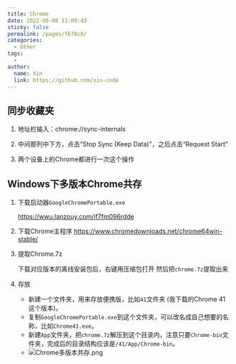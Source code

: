 ```yaml
---
title: Chrome
date: 2022-08-08 11:09:43
sticky: false
permalink: /pages/f678c8/
categories: 
  - Other
tags: 
  - 
author: 
  name: Xin
  link: https://github.com/xin-code
---
```




## 同步收藏夹

1. 地址栏输入：chrome://sync-internals

2. 中间那列中下方，点击“Stop Sync (Keep Data)”，之后点击“Request Start”

3. 两个设备上的Chrome都进行一次这个操作

   

## Windows下多版本Chrome共存

1. 下载启动器`GoogleChromePortable.exe`

   https://wwu.lanzouy.com/if7fm096rdde

2. 下载Chrome主程序
   https://www.chromedownloads.net/chrome64win-stable/

3. 提取Chrome.7z

   下载对应版本的离线安装包后，右键用压缩包打开 然后把`chrome.7z`提取出来

4. 存放

   - 新建一个文件夹，用来存放便携版，比如`41`文件夹 (我下载的Chrome 41这个版本)。
   - 复制`GoogleChromePortable.exe`到这个文件夹，可以改名成自己想要的名称，比如`Chrome41.exe`。
   - 新建`App`文件夹，把`chrome.7z`解压到这个目录内，注意只要`Chrome-bin`文件夹，完成后的目录结构应该是`/41/App/Chrome-bin`。
   - ![Chrome多版本共存.png](https://s2.loli.net/2022/08/08/XVCd1zoDG3MvxHp.png)
